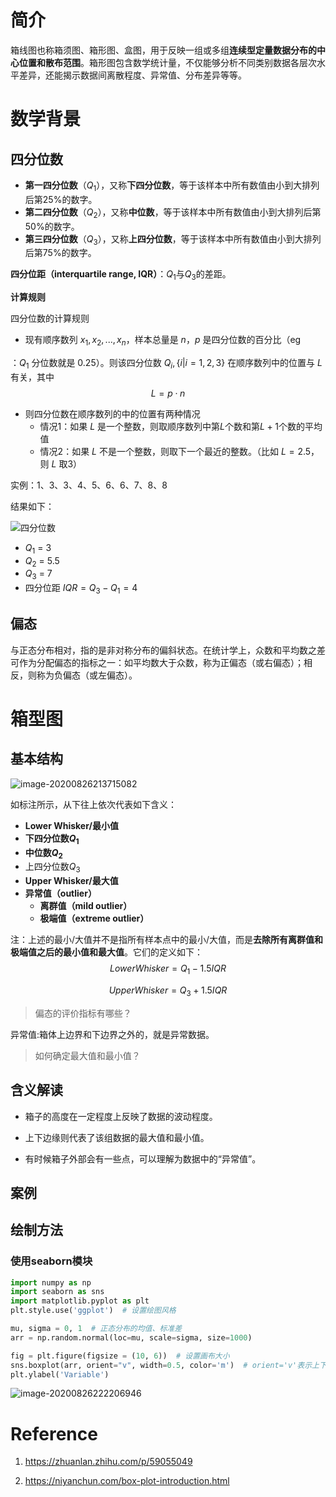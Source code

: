 # 简介

箱线图也称箱须图、箱形图、盒图，用于反映一组或多组**连续型定量数据分布的中心位置和散布范围**。箱形图包含数学统计量，不仅能够分析不同类别数据各层次水平差异，还能揭示数据间离散程度、异常值、分布差异等等。



# 数学背景

## 四分位数

- **第一四分位数**（$Q_1$），又称**下四分位数**，等于该样本中所有数值由小到大排列后第25%的数字。
- **第二四分位数**（$Q_2$），又称**中位数**，等于该样本中所有数值由小到大排列后第50%的数字。
- **第三四分位数**（$Q_3$），又称**上四分位数**，等于该样本中所有数值由小到大排列后第75%的数字。

**四分位距（interquartile range, IQR）**：$Q_1$与$Q_3$的差距。



**计算规则**

四分位数的计算规则

- 现有顺序数列 $x_1,x_2,...,x_n$，样本总量是 $n$，$p$ 是四分位数的百分比（eg

：$Q_1$ 分位数就是 0.25）。则该四分位数 $Q_i,\{i|i=1,2,3\}$ 在顺序数列中的位置与 $L$ 有关，其中
$$
L=p·n
$$


- 则四分位数在顺序数列的中的位置有两种情况
    - 情况1：如果 $L$ 是一个整数，则取顺序数列中第$L$个数和第$L+1$个数的平均值
    - 情况2：如果 $L$ 不是一个整数，则取下一个最近的整数。（比如 $L=2.5$，则 $L$ 取3）



实例：1、3、3、4、5、6、6、7、8、8

结果如下：

![四分位数](https://gitee.com/llillz/images/raw/master/quartiles-c.svg)

- $Q_1$ = 3
- $Q_2$ = 5.5
- $Q_3$ = 7
- 四分位距 $IQR=Q_3-Q_1=4$



## 偏态

与正态分布相对，指的是非对称分布的偏斜状态。在统计学上，众数和平均数之差可作为分配偏态的指标之一：如平均数大于众数，称为正偏态（或右偏态）；相反，则称为负偏态（或左偏态）。

# 箱型图

## 基本结构

![image-20200826213715082](https://gitee.com/llillz/images/raw/master/image-20200826213715082.png)

如标注所示，从下往上依次代表如下含义：

- **Lower Whisker/最小值**
- **下四分位数$Q_1$**
- **中位数$Q_2$**
- 上四分位数$Q_3$
- **Upper Whisker/最大值**
- **异常值（outlier）**
    - **离群值（mild outlier）**
    - **极端值（extreme outlier）**



注：上述的最小/大值并不是指所有样本点中的最小/大值，而是**去除所有离群值和极端值之后的最小值和最大值**。它们的定义如下：
$$
LowerWhisker = Q_1-1.5IQR
$$

$$
UpperWhisker=Q_3+1.5IQR
$$



> 偏态的评价指标有哪些？



异常值:箱体上边界和下边界之外的，就是异常数据。

> 如何确定最大值和最小值？



## 含义解读

- 箱子的高度在一定程度上反映了数据的波动程度。

- 上下边缘则代表了该组数据的最大值和最小值。
- 有时候箱子外部会有一些点，可以理解为数据中的“异常值”。



## 案例



## 绘制方法

### 使用seaborn模块

```python
import numpy as np
import seaborn as sns
import matplotlib.pyplot as plt
plt.style.use('ggplot')  # 设置绘图风格

mu, sigma = 0, 1  # 正态分布的均值、标准差
arr = np.random.normal(loc=mu, scale=sigma, size=1000)

fig = plt.figure(figsize = (10, 6))  # 设置画布大小
sns.boxplot(arr, orient="v", width=0.5, color='m')  # orient='v'表示上下朝向
plt.ylabel('Variable')
```

![image-20200826222206946](https://gitee.com/llillz/images/raw/master/image-20200826222206946.png)

# Reference

1. https://zhuanlan.zhihu.com/p/59055049

1. https://niyanchun.com/box-plot-introduction.html







